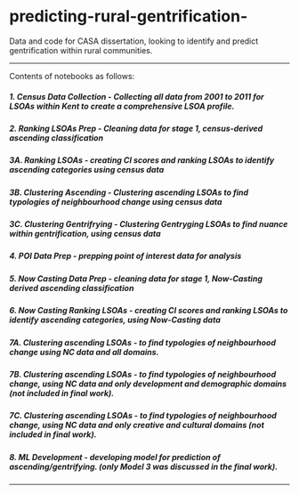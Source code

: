 # predicting-rural-gentrification-
Data and code for CASA dissertation, looking to identify and predict gentrification within rural communities. 
***
Contents of notebooks as follows: 
##### 1. Census Data Collection - Collecting all data from 2001 to 2011 for LSOAs within Kent to create a comprehensive LSOA profile.
##### 2. Ranking LSOAs Prep - Cleaning data for stage 1, census-derived ascending classification
##### 3A. Ranking LSOAs - creating CI scores and ranking LSOAs to identify ascending categories using census data
##### 3B. Clustering Ascending - Clustering ascending LSOAs to find typologies of neighbourhood change using census data
##### 3C. Clustering Gentrifrying - Clustering Gentryging LSOAs to find nuance within gentrification, using census data
##### 4. POI Data Prep - prepping point of interest data for analysis
##### 5. Now Casting Data Prep - cleaning data for stage 1, Now-Casting derived ascending classification
##### 6. Now Casting Ranking LSOAs - creating CI scores and ranking LSOAs to identify ascending categories, using Now-Casting data
##### 7A. Clustering ascending LSOAs - to find typologies of neighbourhood change using NC data and all domains.
##### 7B. Clustering ascending LSOAs - to find typologies of neighbourhood change, using NC data and only development and demographic domains (not included in final work).
##### 7C. Clustering ascending LSOAs -  to find typologies of neighbourhood change, using NC data and only creative and cultural domains (not included in final work).
##### 8. ML Development - developing model for prediction of ascending/gentrifying. (only Model 3 was discussed in the final work).
***

